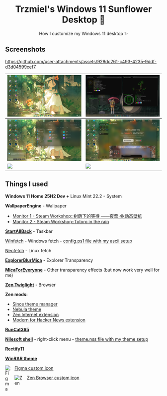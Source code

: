 <p align="center">
    <h1 align="center">Trzmiel's Windows 11 Sunflower Desktop 🌻</h2>
</p>

<p align="center">How I customize my Windows 11 desktop ✨</p>

## **Screenshots**

https://github.com/user-attachments/assets/928dc261-c493-4235-9ddf-d3d04599cef7

| ![](https://github.com/TRZMlEL/Windows-11-Sunflower/blob/main/desktop.png) | ![](https://github.com/TRZMlEL/Windows-11-Sunflower/blob/main/fetch.png) |
|----------------------------------------------------------------------------|-----------------------------------------------------------------------------|
| ![](https://github.com/TRZMlEL/Windows-11-Sunflower/blob/main/explorer.png) | ![](https://github.com/TRZMlEL/Windows-11-Sunflower/blob/main/zen.png)       |
| ![](https://github.com/TRZMlEL/Windows-11-Sunflower/blob/main/trail.gif) | ![](https://github.com/TRZMlEL/Windows-11-Sunflower/blob/main/start.png)       |

## **Things I used**

**Windows 11 Home 25H2 Dev +** Linux Mint 22.2 - System

**WallpaperEngine** - Wallpaper

- [Monitor 1 - Steam Workshop::树荫下的等待  ——夜莺 4k动态壁纸](https://steamcommunity.com/sharedfiles/filedetails/?id=3152238819)  
- [Monitor 2 - Steam Workshop::Totoro in the rain](https://steamcommunity.com/sharedfiles/filedetails/?id=893965725)

[**StartAllBack**](https://www.startallback.com/) - Taskbar

[Winfetch](https://github.com/lptstr/winfetch) - Windows fetch - [config.ps1 file with my ascii setup](https://github.com/TRZMlEL/Windows-11-Sunflower/blob/main/config.ps1)

[Neofetch](https://github.com/dylanaraps/neofetch) - Linux fetch

[**ExplorerBlurMica**](https://github.com/Maplespe/ExplorerBlurMica) - Explorer Transparency

[**MicaForEveryone**](https://github.com/MicaForEveryone/MicaForEveryone) - Other transparency effects (but now work very well for me)

[**Zen Twiglight**](https://zen-browser.app/download/?twilight) - Browser

**Zen mods:**
- [Since theme manager](https://github.com/CosmoCreeper/Sine)
- [Nebula theme](https://github.com/JustAdumbPrsn/Zen-Nebula)
- [Zen Internet extension](https://addons.mozilla.org/en-US/firefox/addon/zen-internet/?utm_source=addons.mozilla.org&utm_medium=referral&utm_content=search)
- [Modern for Hacker News extension](https://www.modernhn.com/)


[**RunCat365**](https://github.com/Kyome22/RunCat365)

[**Nilesoft shell**](https://nilesoft.org/) - right-click menu - [theme.nss file with my theme setup](https://github.com/TRZMlEL/Windows-11-Sunflower/blob/main/theme.nss)

[**Rectify11**](https://www.rectify11.net/home)

[**WinRAR theme**](https://maisondasilva.com.br/2022/06/13/tema-winrar-baseado-no-windows-11/)

<img align="left" alt="Figma" width="20px" style="padding-right:10px;" src="https://upload.wikimedia.org/wikipedia/commons/thumb/3/33/Figma-logo.svg/1200px-Figma-logo.svg.png" />[Figma custom icon](https://commons.wikimedia.org/wiki/File:Figma-logo.svg)


[Zen Browser custom icon](https://www.reddit.com/r/zen_browser/comments/1krnw15/zen_browser_new_holographic_icon/)<img align="left" alt="Zen" width="30px" style="padding-right:10px;" src="https://i.redd.it/ibtwom3ku12f1.png" />


